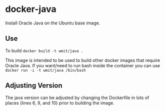 docker-java
===========

Install Oracle Java on the Ubuntu base image.

## Use

To build
`docker build -t wmit/java .`

This image is intended to be used to build other docker images that
require Oracle Java. If you want/need to run bash inside the container
you can use
`docker run -i -t wmit/java /bin/bash`

## Adjusting Version

The java version can be adjusted by changing the Dockerfile in lots
of places (lines 6, 9, and 10) prior to building the image.
